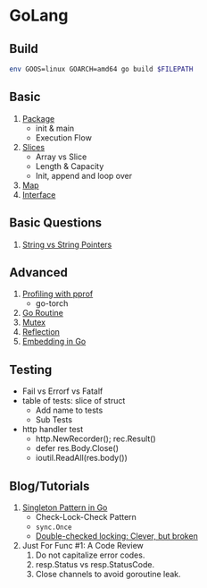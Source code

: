 # GoLang

## Build

```bash
env GOOS=linux GOARCH=amd64 go build $FILEPATH
```

## Basic

1. [Package](./package.md)
    - init & main
    - Execution Flow
1. [Slices](./slices.md)
    - Array vs Slice
    - Length & Capacity
    - Init, append and loop over
1. [Map](./map)
1. [Interface](./interface.md)

## Basic Questions

1. [String vs String Pointers](https://dhdersch.github.io/golang/2016/01/23/golang-when-to-use-string-pointers.html)

## Advanced

1. [Profiling with pprof](./pprof.md)
    - go-torch
1. [Go Routine](./goroutine.md)
1. [Mutex](./mutex.md)
1. [Reflection](./reflection.md)
1. [Embedding in Go](./embedding.md)

## Testing

- Fail vs Errorf vs Fatalf
- table of tests: slice of struct
  - Add name to tests
  - Sub Tests
- http handler test
  - http.NewRecorder(); rec.Result()
  - defer res.Body.Close()
  - ioutil.ReadAll(res.body())

## Blog/Tutorials

1. [Singleton Pattern in Go](http://marcio.io/2015/07/singleton-pattern-in-go/)
    - Check-Lock-Check Pattern
    - `sync.Once`
    - [Double-checked locking: Clever, but broken](https://www.javaworld.com/article/2074979/java-concurrency/double-checked-locking--clever--but-broken.html)
2. Just For Func #1: A Code Review
    1. Do not capitalize error codes.
    2. resp.Status vs resp.StatusCode.
    3. Close channels to avoid goroutine leak.